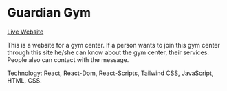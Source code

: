 # Guardian Gym

[Live Website](https://guardiangym.netlify.app/)


This is a website for a gym center. If a person wants to join this gym center through this site he/she can know about the gym center, their services. People also can contact with the message.

Technology: React, React-Dom, React-Scripts, Tailwind CSS, JavaScript, HTML, CSS.


